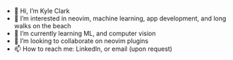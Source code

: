 - 👋 Hi, I’m Kyle Clark
- 👀 I’m interested in neovim, machine learning, app development, and long walks on the beach
- 🌱 I’m currently learning ML, and computer vision
- 💞️ I’m looking to collaborate on neovim plugins
- 📫 How to reach me: LinkedIn, or email (upon request)

<!---
kx-commits/kx-commits is a ✨ special ✨ repository because its `README.md` (this file) appears on your GitHub profile.
You can click the Preview link to take a look at your changes.
--->
